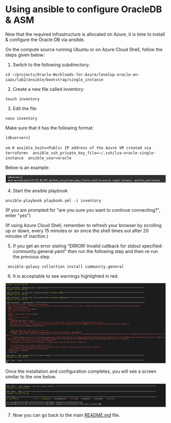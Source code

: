 # Using ansible to configure OracleDB & ASM

Now that the required infrastructure is allocated on Azure, it is time to install & configure the Oracle DB via ansible.



On the compute source running Ubuntu or on Azure Cloud Shell, follow the steps given below:

1. Switch to the following subdirectory:
```
cd ~/projects/Oracle-Workloads-for-Azure/levelup-oracle-on-iaas/lab2/ansible/bootstrap/single_instance
```

2. Create a new file called inventory:
```
touch inventory
```

3. Edit the file 

```
nano inventory
```


Make sure that it has the following format:

```
[dbservers]

vm-0 ansible_host=<Public IP address of the Azure VM created via terraform>  ansible_ssh_private_key_file=~/.ssh/lza-oracle-single-instance  ansible_user=oracle
```

Below is an example:

<img src="../media/inventory.jpg" />


4. Start the ansible playbook
```
ansible-playbook playbook.yml -i inventory
```
(If you are prompted for "are you sure you want to continue connecting?", enter "yes")

(If using Azure Cloud Shell, remember to refresh your browser by scrolling up or down, every 15 minutes or so since the shell times out after 20 minutes of inaction.)


5. If you get an error stating "ERROR! Invalid callback for stdout specified: community.general.yaml" then run the following step and then re-run the previous step.
```
 ansible-galaxy collection install community.general
```

6. It is acceptable to see warnings highlighted in red.

<img src="../media/warnings.jpg" />

Once the installation and configuration completes, you will see a screen similar to the one below. 

<img src="../media/complete.jpg" />



7. Now you can go back to the main [README.md](../../README.md#step-by-step-instructions) file.



